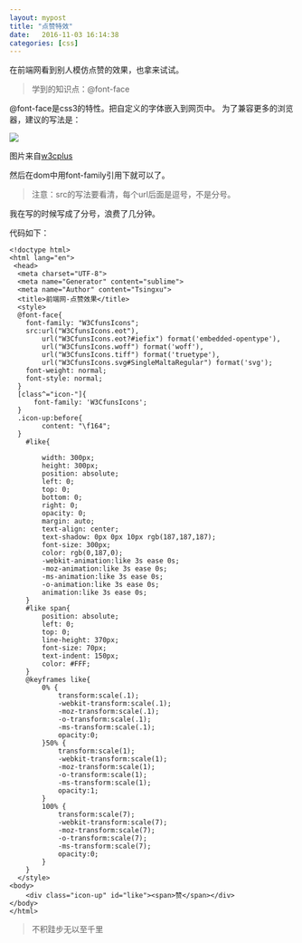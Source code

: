 ```yaml
---
layout: mypost
title: "点赞特效"
date:   2016-11-03 16:14:38
categories: [css]
---
```


在前端网看到别人模仿点赞的效果，也拿来试试。

> 学到的知识点：@font-face

@font-face是css3的特性。把自定义的字体嵌入到网页中。
为了兼容更多的浏览器，建议的写法是：

![](http://upload-images.jianshu.io/upload_images/2376873-e6111af307abe042.png?imageMogr2/auto-orient/strip%7CimageView2/2/w/1240)

图片来自[w3cplus](http://www.w3cplus.com/content/css3-font-face)

然后在dom中用font-family引用下就可以了。

> 注意：src的写法要看清，每个url后面是逗号，不是分号。

我在写的时候写成了分号，浪费了几分钟。

代码如下：

```
<!doctype html>
<html lang="en">
 <head>
  <meta charset="UTF-8">
  <meta name="Generator" content="sublime">
  <meta name="Author" content="Tsingxu">
  <title>前端网-点赞效果</title>
  <style>
  @font-face{
  	font-family: "W3CfunsIcons";
  	src:url("W3CfunsIcons.eot"),
  		url("W3CfunsIcons.eot?#iefix") format('embedded-opentype'),
  		url("W3CfunsIcons.woff") format('woff'),
  		url("W3CfunsIcons.tiff") format('truetype'),
  		url("W3CfunsIcons.svg#SingleMaltaRegular") format('svg');
  	font-weight: normal;
  	font-style: normal;
  }
  [class^="icon-"]{
  	  font-family: 'W3CfunsIcons';
  }
  .icon-up:before{
		content: "\f164";
  }
	#like{

		width: 300px;
		height: 300px;
		position: absolute;
		left: 0;
		top: 0;
		bottom: 0;
		right: 0;
		opacity: 0;
		margin: auto;
		text-align: center;
		text-shadow: 0px 0px 10px rgb(187,187,187);
		font-size: 300px;
		color: rgb(0,187,0);
		-webkit-animation:like 3s ease 0s;
		-moz-animation:like 3s ease 0s;
		-ms-animation:like 3s ease 0s;
		-o-animation:like 3s ease 0s;
		animation:like 3s ease 0s;
	}
	#like span{
		position: absolute;
		left: 0;
		top: 0;
		line-height: 370px;
		font-size: 70px;
		text-indent: 150px;
		color: #FFF;
	}
	@keyframes like{
		0% {
			transform:scale(.1);
			-webkit-transform:scale(.1);
			-moz-transform:scale(.1);
			-o-transform:scale(.1);
			-ms-transform:scale(.1);
			opacity:0;
		}50% {
			transform:scale(1);
			-webkit-transform:scale(1);
			-moz-transform:scale(1);
			-o-transform:scale(1);
			-ms-transform:scale(1);
			opacity:1;
		}
		100% {
			transform:scale(7);
			-webkit-transform:scale(7);
			-moz-transform:scale(7);
			-o-transform:scale(7);
			-ms-transform:scale(7);
			opacity:0;
		}
	}
  </style>
<body>
	<div class="icon-up" id="like"><span>赞</span></div>
</body>
</html>

```

> 不积跬步无以至千里

